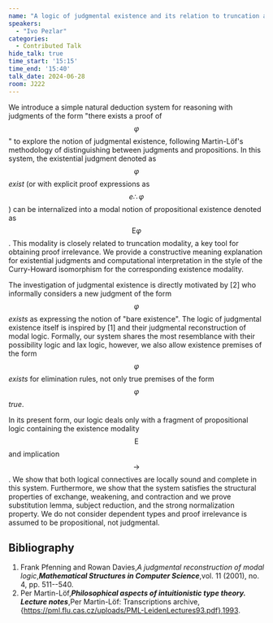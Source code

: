 ```yaml
---
name: "A logic of judgmental existence and its relation to truncation and proof irrelevance"
speakers:
  - "Ivo Pezlar"
categories:
  - Contributed Talk
hide_talk: true
time_start: '15:15'
time_end: '15:40'
talk_date: 2024-06-28
room: J222
---
```








We introduce a simple natural deduction system for reasoning with judgments of the form "there exists a proof of $$\varphi$$" to explore the notion of judgmental existence, following Martin-Löf's methodology of distinguishing between judgments and propositions. In this system, the existential judgment denoted as $$\varphi $$ _exist_ (or with explicit proof expressions as $$e \therefore \varphi$$) can be internalized into a modal notion of propositional existence denoted as $$\textsf{E} \varphi$$. This modality is closely related to truncation modality, a key tool for obtaining proof irrelevance. We provide a constructive meaning explanation for existential judgments and computational interpretation in the style of the Curry-Howard isomorphism for the corresponding existence modality.

The investigation of judgmental existence is directly motivated by [2] who informally considers a new judgment of the form $$\varphi$$ _exists_ as expressing the notion of "bare existence". The logic of judgmental existence itself is inspired by [1] and their judgmental reconstruction of modal logic. Formally, our system shares the most resemblance with their possibility logic and lax logic, however, we also allow existence premises of the form $$\varphi$$ _exists_ for elimination rules, not only true premises of the form $$\varphi$$ _true_. 

In its present form, our logic deals only with a fragment of propositional logic containing the existence modality $$\textsf{E}$$ and implication $$\to$$. We show that both logical connectives are locally sound and complete in this system. Furthermore, we show that the system satisfies the structural properties of exchange, weakening, and contraction and we prove substitution lemma, subject reduction, and the strong normalization property. We do not consider dependent types and proof irrelevance is assumed to be propositional, not judgmental.


## Bibliography















1.  Frank Pfenning and Rowan Davies,_A judgmental reconstruction of modal logic_,**_Mathematical Structures in Computer Science_**,vol. 11 (2001), no. 4, pp. 511--540.
2.  Per Martin-Löf,**_Philosophical aspects of intuitionistic type theory. Lecture notes_**,Per Martin-Löf: Transcriptions archive,{https://pml.flu.cas.cz/uploads/PML-LeidenLectures93.pdf},1993.






